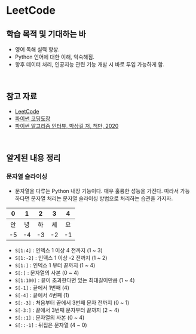 # LeetCode

## 학습 목적 및 기대하는 바

- 영어 독해 실력 향상.
- Python 언어에 대한 이해, 익숙해짐.
- 향후 데이터 처리, 인공지능 관련 기능 개발 시 바로 투입 가능하게 함.



<br>



## 참고 자료

- [LeetCode](https://leetcode.com/)
- [파이썬 코딩도장](https://dojang.io/course/view.php?id=7)
- [파이썬 알고리즘 인터뷰, 박상길 저, 책만, 2020](http://www.kyobobook.co.kr/product/detailViewKor.laf?mallGb=KOR&ejkGb=KOR&barcode=9791189909178)



<br>



## 알게된 내용 정리

### 문자열 슬라이싱
- 문자열을 다루는 Python 내장 기능이다. 매우 훌륭한 성능을 가진다. 따라서 가능하다면 문자열 처리는 문자열 슬라이싱 방법으로 처리하는 습관을 가지자.    

|  0   |  1   |  2   |  3   |  4   |
| :--: | :--: | :--: | :--: | :--: |
|  안  |  녕  |  하  |  세  |  요  |
|  -5  |  -4  |  -3  |  -2  |  -1  |

- `S[1:4]` : 인덱스 1 이상 4 전까지 (1 ~ 3)
- `S[1:-2]` : 인덱스 1 이상 -2 전까지 (1 ~ 2)
- `S[1:]` : 인덱스 1 부터 끝까지 (1 ~ 4)
- `S[:]` : 문자열의 사본 (0 ~ 4)
- `S[1:100]` : 끝이 초과한다면 있는 최대길이만큼 (1 ~ 4)
- `S[-1]` : 끝에서 1번째 (4)
- `S[-4]` : 끝에서 4번째 (1)
- `S[:-3]` : 처음부터 끝에서 3번째 문자 전까지 (0 ~ 1)
- `S[-3:]` : 끝에서 3번째 문자부터 끝까지 (2 ~ 4)
- `S[::1]` : 문자열의 사본 (0 ~ 4)
- `S[::-1]` : 뒤집은 문자열 (4 ~ 0)

